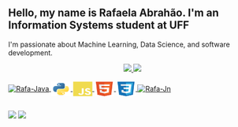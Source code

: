 ## Hello, my name is Rafaela Abrahão. I'm an Information Systems student at UFF

I'm passionate about Machine Learning, Data Science, and software development.

<div align="center">
  <a href="https://github.com/RafaelaAbrahao">
  <img height="180em" src="https://github-readme-stats.vercel.app/api?username=RafaelaAbrahao&show_icons=true&theme=dracula&include_all_commits=true&count_private=true"/>
  <img height="180em" src="https://github-readme-stats.vercel.app/api/top-langs/?username=RafaelaAbrahao&layout=compact&langs_count=7&theme=dracula"/>
</div>
<div style="display: inline_block"><br>
  
  <img align="center" alt="Rafa-Java" height="30" width="40" src="https://cdn.jsdelivr.net/gh/devicons/devicon@latest/icons/java/java-original.svg" />
  <img align="center" alt="Rafa-Python" height="30" width="40" src="https://raw.githubusercontent.com/devicons/devicon/master/icons/python/python-original.svg">
  <img align="center" alt="Rafa-Js" height="30" width="40" src="https://raw.githubusercontent.com/devicons/devicon/master/icons/javascript/javascript-plain.svg">
  <img align="center" alt="Rafa-HTML" height="30" width="40" src="https://raw.githubusercontent.com/devicons/devicon/master/icons/html5/html5-original.svg">
  <img align="center" alt="Rafa-CSS" height="30" width="40" src="https://raw.githubusercontent.com/devicons/devicon/master/icons/css3/css3-original.svg">
  <img align="center" alt="Rafa-Jn" height="30" width="40" src="https://cdn.jsdelivr.net/gh/devicons/devicon@latest/icons/jupyter/jupyter-original-wordmark.svg" />
  
</div>
  
  ##
 
<div> 
  <a href = "mailto:rafaelaabrahao@id.uff.br"><img src="https://img.shields.io/badge/-Gmail-%23333?style=for-the-badge&logo=gmail&logoColor=white" target="_blank"></a>
  <a href="https://www.linkedin.com/in/rafaela-abrahao-de-sa/" target="_blank"><img src="https://img.shields.io/badge/-LinkedIn-%230077B5?style=for-the-badge&logo=linkedin&logoColor=white" target="_blank"></a> 
 
</div>
